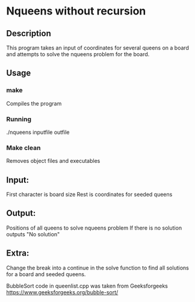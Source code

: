 # Nqueens without recursion

## Description
This program takes an input of coordinates for several queens on a board and attempts to solve the nqueens problem for the board. 

## Usage
### make
Compiles the program

### Running
./nqueens inputfile outfile

### Make clean
Removes object files and executables

## Input:
First character is board size
Rest is coordinates for seeded queens

## Output:
Positions of all queens to solve nqueens problem
If there is no solution outputs "No solution"

## Extra:
Change the break into a continue in the solve function to find all solutions for a board and seeded queens.

BubbleSort code in queenlist.cpp was taken from Geeksforgeeks https://www.geeksforgeeks.org/bubble-sort/
